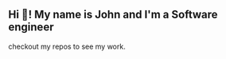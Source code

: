 <h2 align="left">Hi 👋! My name is John and I'm a Software engineer</h2>
checkout my repos to see my work.

